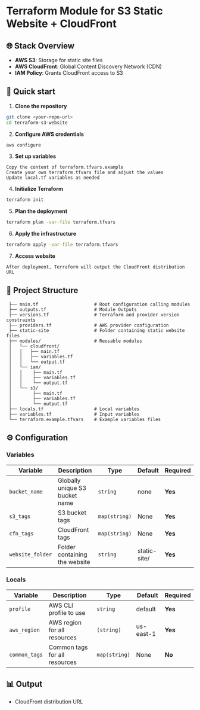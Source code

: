 # Terraform Module for S3 Static Website + CloudFront

## 🌐 Stack Overview

* **AWS S3**: Storage for static site files
* **AWS CloudFront**: Global Content Discovery Network (CDN)
* **IAM Policy**: Grants CloudFront access to S3

## 🚀 Quick start

1. **Clone the repository**

 ```bash
 git clone <your-repo-url>
 cd terraform-s3-website
 ```

2. **Configure AWS credentials**

 ```bash
 aws configure
 ```

3. **Set up variables**

 ```
 Copy the content of terraform.tfvars.example
 Create your own terraform.tfvars file and adjust the values
 Update local.tf variables as needed
 ```

4. **Initialize Terraform**

```bash
terraform init
```

5. **Plan the deployment**

 ```bash
 terraform plan -var-file terraform.tfvars
 ```

6. **Apply the infrastructure**

 ```bash
 terraform apply -var-file terraform.tfvars
 ```

7. **Access website**

 ```
 After deployment, Terraform will output the CloudFront distribution URL
  ```

## 📁 Project Structure

```
 ├── main.tf                     # Root configuration calling modules
 ├── outputs.tf                  # Module Outputs
 ├── versions.tf                 # Terraform and provider version constraints
 ├── providers.tf                # AWS provider configuration
 ├── static-site                 # Folder containing static website files
 ├── modules/                    # Reusable modules
 │   └── cloudfront/            
 │   │   ├── main.tf
 │   │   ├── variables.tf
 │   │   └── output.tf     
 │   └── iam/ 
 │   │    ├── main.tf
 │   │    ├── variables.tf
 │   │    └── output.tf          
 │   └── s3/ 
 │        ├── main.tf
 │        ├── variables.tf
 │        └── output.tf    
 ├── locals.tf                   # Local variables
 ├── variables.tf                # Input variables
 └── terraform.example.tfvars    # Example variables files 
```

## ⚙️ Configuration

### Variables

| Variable     | Description                  | Type     | Default     | Required |
| ------------ | ---------------------------- | -------- | ----------- | -------- |
| `bucket_name` | Globally unique S3 bucket name | `string` | none | **Yes** |
| `s3_tags` | S3 bucket tags | `map(string)` | None | **Yes** |
| `cfn_tags` | CloudFront tags | `map(string)` | None | **Yes** |
| `website_folder` | Folder containing the website | `string` | static-site/ | **Yes** |

### Locals

| Variable     | Description                  | Type     | Default     | Required |
| ------------ | ---------------------------- | -------- | ----------- | -------- |
| `profile` | AWS CLI profile to use | `string` | default | **Yes** |
| `aws_region` | AWS region for all resources | `(string)` | us-east-1 | **Yes** |
| `common_tags` | Common tags for all resources | `map(string)` | None | **No** |


## 📊 Output

* CloudFront distribution URL